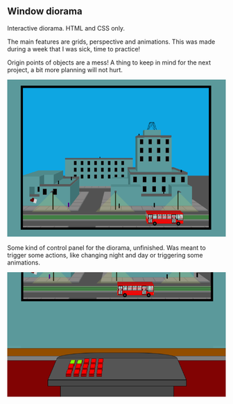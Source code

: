 ## Window diorama

Interactive diorama. HTML and CSS only.

The main features are grids, perspective and animations.
This was made during a week that I was sick, time to practice!

Origin points of objects are a mess! A thing to keep in mind for the next project, a bit more planning will not hurt.

![alt text](image.png)

Some kind of control panel for the diorama, unfinished. Was meant to trigger some actions, like changing night and day or triggering some animations.

![alt text](image-1.png)